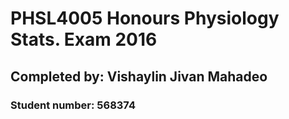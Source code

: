 # **PHSL4005 Honours Physiology Stats. Exam 2016**
## Completed by: Vishaylin Jivan Mahadeo
### Student number: 568374